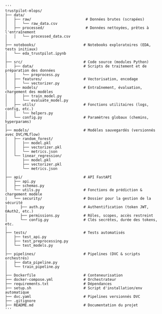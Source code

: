 <pre><code>'''
trustpilot-mlops/
├── data/
│   ├── raw/                         # Données brutes (scrapées)
│   │   └── raw_data.csv
│   ├── processed/                   # Données nettoyées, prêtes à l'entraînement
│   │   └── processed_data.csv
│
├── notebooks/                      # Notebooks exploratoires (EDA, tests initiaux)
│   └── eda_trustpilot.ipynb
│
├── src/                            # Code source (modules Python)
│   ├── data/                       # Scripts de traitement et de préparation des données
│   │   └── preprocess.py
│   ├── features/                   # Vectorisation, encodage
│   │   └── vectorizer.py
│   ├── models/                     # Entraînement, évaluation, chargement des modèles
│   │   ├── train_model.py
│   │   └── evaluate_model.py
│   ├── utils/                      # Fonctions utilitaires (logs, config, etc.)
│   │   └── helpers.py
│   └── config.py                   # Paramètres globaux (chemins, hyperparams)
│
├── models/                         # Modèles sauvegardés (versionnés avec DVC/MLflow)
│   ├── random_forest/
│   │   ├── model.pkl
│   │   ├── vectorizer.pkl
│   │   └── metrics.json
│   └── linear_regression/
│       ├── model.pkl
│       ├── vectorizer.pkl
│       └── metrics.json
│
├── api/                            # API FastAPI
│   ├── api.py
│   ├── schemas.py
│   └── utils.py                    # Fonctions de prédiction & chargement modèle
|   └── security/                   # Dossier pour la gestion de la sécurité
│      ├── auth.py                  # Authentification (token JWT, OAuth2, etc.)
│      ├── permissions.py           # Rôles, scopes, accès restreint
│      └── config.py                # Clés secrètes, durée des tokens, etc.
│
├── tests/                          # Tests automatisés
│   ├── test_api.py
│   ├── test_preprocessing.py
│   └── test_models.py
│
├── pipelines/                      # Pipelines (DVC & scripts orchestrés)
│   ├── data_pipeline.py
│   └── train_pipeline.py
│
├── Dockerfile                      # Conteneurisation
├── docker-compose.yml              # Orchestrateur
├── requirements.txt                # Dépendances
├── setup.sh                        # Script d'installation/env automatique
├── dvc.yaml                        # Pipelines versionnés DVC
├── .gitignore
├── README.md                       # Documentation du projet
'''</code></pre>